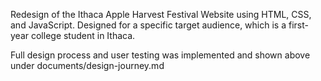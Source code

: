 Redesign of the Ithaca Apple Harvest Festival Website using HTML, CSS, and JavaScript. Designed for a specific target audience, which is a first-year college student in Ithaca. 

Full design process and user testing was implemented and shown above under documents/design-journey.md
